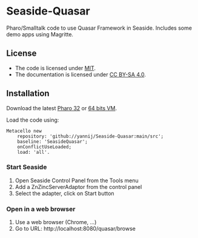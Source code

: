 # Seaside-Quasar
Pharo/Smalltalk code to use Quasar Framework in Seaside. Includes some demo apps using Magritte.

## License

- The code is licensed under [MIT](LICENSE).
- The documentation is licensed under [CC BY-SA 4.0](http://creativecommons.org/licenses/by-sa/4.0/).

## Installation

Download the latest [Pharo 32](https://get.pharo.org/) or [64 bits VM](https://get.pharo.org/64/).

Load the code using:
```
Metacello new
	repository: 'github://yannij/Seaside-Quasar:main/src';
	baseline: 'SeasideQuasar';
	onConflictUseLoaded;
	load: 'all'.
```
### Start Seaside
1. Open Seaside Control Panel from the Tools menu
1. Add a ZnZincServerAdaptor from the control panel
1. Select the adapter, click on Start button

### Open in a web browser
1. Use a web browser (Chrome, ...)
1. Go to URL: http://localhost:8080/quasar/browse
